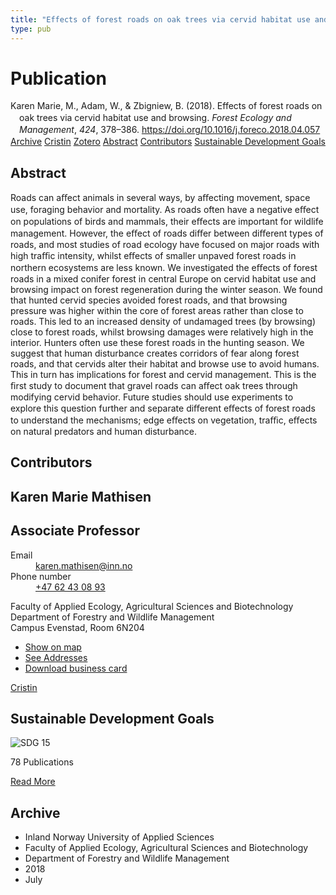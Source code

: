 ```yaml
---
title: "Effects of forest roads on oak trees via cervid habitat use and browsing"
type: pub
---
```

<h1>Publication</h1>
<article id="csl-bib-container-QCCCAPCK" class="csl-bib-container">
  <div class="csl-bib-body" style="line-height: 1.35; padding-left: 1em; text-indent:-1em;">
  <div class="csl-entry">Karen Marie, M., Adam, W., &amp; Zbigniew, B. (2018). Effects of forest roads on oak trees via cervid habitat use and browsing. <i>Forest Ecology and Management</i>, <i>424</i>, 378&#x2013;386. <a href="https://doi.org/10.1016/j.foreco.2018.04.057">https://doi.org/10.1016/j.foreco.2018.04.057</a></div>
</div>
  <div class="csl-bib-buttons">
    <a href="#taxonomy-article-QCCCAPCK" class="csl-bib-button">Archive</a>
    <a href="https://app.cristin.no/results/show.jsf?id=1596138" alt="Cristin URL" class="csl-bib-button">Cristin</a>
    <a href="http://zotero.org/groups/5022929/items/QCCCAPCK" alt="Zotero URL" class="csl-bib-button">Zotero</a>
    <a href="#abstract-article-QCCCAPCK" class="csl-bib-button">Abstract</a>
    <a href="#contributors-article-QCCCAPCK" class="csl-bib-button">Contributors</a>
    <a href="#sdg-article-QCCCAPCK" class="csl-bib-button">Sustainable Development Goals</a>
  </div>
  <div id="csl-bib-meta-container-QCCCAPCK"></div>
</article>
<div id="csl-bib-meta-QCCCAPCK" class="csl-bib-meta">
  <article id="abstract-article-QCCCAPCK" class="abstract-article">
    <h1>Abstract</h1>
    Roads can aﬀect animals in several ways, by aﬀecting movement, space use, foraging behavior and mortality. As 
roads often have a negative eﬀect on populations of birds and mammals, their eﬀects are important for wildlife 
management. However, the eﬀect of roads diﬀer between diﬀerent types of roads, and most studies of road 
ecology have focused on major roads with high traﬃc intensity, whilst eﬀects of smaller unpaved forest roads in 
northern ecosystems are less known. We investigated the eﬀects of forest roads in a mixed conifer forest in 
central Europe on cervid habitat use and browsing impact on forest regeneration during the winter season. We 
found that hunted cervid species avoided forest roads, and that browsing pressure was higher within the core of 
forest areas rather than close to roads. This led to an increased density of undamaged trees (by browsing) close to 
forest roads, whilst browsing damages were relatively high in the interior. Hunters often use these forest roads in 
the hunting season. We suggest that human disturbance creates corridors of fear along forest roads, and that 
cervids alter their habitat and browse use to avoid humans. This in turn has implications for forest and cervid 
management. This is the ﬁrst study to document that gravel roads can aﬀect oak trees through modifying cervid 
behavior. Future studies should use experiments to explore this question further and separate diﬀerent eﬀects of 
forest roads to understand the mechanisms; edge eﬀects on vegetation, traﬃc, eﬀects on natural predators and 
human disturbance.
  </article>
  <article id="contributors-article-QCCCAPCK" class="contributors-article">
    <h1>Contributors</h1>
    <div class="personas">
<div class="vrtx-hinn-person-card">
<div class="photo">
<i class="lar la-user-circle missing-person"></i>
</div>
<div class="info">
<hgroup><h1>Karen Marie Mathisen</h1>
<h2>Associate Professor</h2>
</hgroup><dl>
<dt>Email</dt>
<dd>
<a href="mailto:karen.mathisen@inn.no">karen.mathisen@inn.no</a>
</dd>
<dt>Phone number</dt>
<dd><a href="tel:+4762430893">
+47 62 43 08 93
</a></dd>
</dl>
<p>
Faculty of Applied Ecology, Agricultural Sciences and Biotechnology<br>
Department of Forestry and Wildlife Management<br>
Campus Evenstad,
Room 6N204
</p>
<ul class="vrtx-hinn-links">
<li><a href="https://www.google.com/maps?q=61.42516,11.07813">Show on map</a></li>
<li><a href="https://www.inn.no/english/find-an-employee/karen-mathisen.html#vrtx-hinn-addresses">See Addresses</a></li>
<li><a href="https://www.inn.no/english/find-an-employee/karen-mathisen.html?vrtx=vcf">Download business card</a></li>
</ul>
</div>
</div>
<a href="https://app.cristin.no/persons/show.jsf?id=328273" alt="Cristin URL" class="personas-cristin">Cristin</a>
</div>
  </article>
  <article id="sdg-article-QCCCAPCK" class="sdg-article">
    <h1>Sustainable Development Goals</h1>
    <div class="sdg-container"><div id="sdg15" class="sdg">
<img src="{{< params subfolder >}}images/sdg/sdg15_en.png" class="image" alt="SDG 15">
<div class="sdg-overlay">
<p class="sdg-publication-count"><span>78</span> Publications</p>
<p><a href="https://sdgs.un.org/goals/goal15" class="sdg-read-more">Read More</a></p>
</div>
</div></div>
  </article>
  <article id="taxonomy-article-QCCCAPCK" class="taxonomy-article">
    <h1>Archive</h1>
    <ul>
      <li>Inland Norway University of Applied Sciences</li>
      <li>Faculty of Applied Ecology, Agricultural Sciences and Biotechnology</li>
      <li>Department of Forestry and Wildlife Management</li>
      <li>2018</li>
      <li>July</li>
    </ul>
  </article>
</div>
